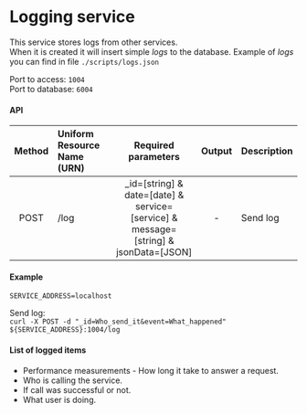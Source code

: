# Logging service

This service stores logs from other services.  
When it is created it will insert simple *logs* to the database.
Example of *logs* you can find in file `./scripts/logs.json`

Port to access: `1004`  
Port to database: `6004`

#### API
| Method | Uniform Resource Name (URN) | Required  parameters | Output | Description |
|:------:|:-----------------------------|:-------------------------------------:|:--------------------:|:--------------------------------------------------|
| POST | /log | _id=[string] & date=[date] & service=[service] & message=[string] & jsonData=[JSON] | - | Send log |


#### Example
```
SERVICE_ADDRESS=localhost
```

Send log:  
`curl -X POST -d "_id=Who_send_it&event=What_happened" ${SERVICE_ADDRESS}:1004/log`

#### List of logged items
- Performance measurements - How long it take to answer a request.
- Who is calling the service.
- If call was successful or not.
- What user is doing.
